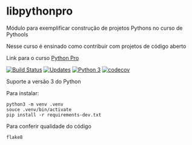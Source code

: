 # libpythonpro
Módulo para exemplificar construção de projetos Pythons no curso de Pythools

Nesse curso é ensinado como contribuir com projetos de código aberto

Link para o curso [Python Pro](https://www.python.pro.br/)

[![Build Status](https://travis-ci.com/buddygn/libpythonpro.svg?branch=main)](https://travis-ci.com/buddygn/libpythonpro)
[![Updates](https://pyup.io/repos/github/buddygn/libpythonpro/shield.svg)](https://pyup.io/repos/github/buddygn/libpythonpro/)
[![Python 3](https://pyup.io/repos/github/buddygn/libpythonpro/python-3-shield.svg)](https://pyup.io/repos/github/buddygn/libpythonpro/)
[![codecov](https://codecov.io/gh/buddygn/libpythonpro/branch/main/graph/badge.svg?token=2YVPNFM21Z)](https://codecov.io/gh/buddygn/libpythonpro)

Suporte a versão 3 do Python

Para instalar:

```
python3 -m venv .venv
souce .venv/bin/activate
pip install -r requirements-dev.txt
```

Para conferir qualidade do código

```
flake8
```
